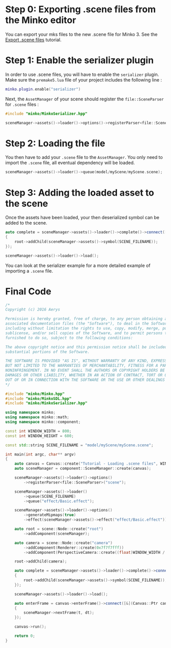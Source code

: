 Step 0: Exporting .scene files from the Minko editor
====================================================

You can export your mks files to the new .scene file for Minko 3. See the [Export .scene files](../tutorial/Exporting_.scene_files.md) tutorial.

Step 1: Enable the serializer plugin
====================================

In order to use .scene files, you will have to enable the `serializer` plugin. Make sure the `premake5.lua` file of your project includes the following line :

```lua
minko.plugin.enable("serializer")
```


Next, the `AssetManager` of your scene should register the `file::SceneParser` for `.scene` files :

```cpp
#include "minko/MinkoSerializer.hpp"

sceneManager->assets()->loader()->options()->registerParser<file::SceneParser>("scene");
```


Step 2: Loading the file
========================

You then have to add your `.scene` file to the `AssetManager`. You only need to import the `.scene` file, all eventual dependency will be loaded.

```cpp
sceneManager->assets()->loader()->queue(model/myScene/myScene.scene);
```


Step 3: Adding the loaded asset to the scene
============================================

Once the assets have been loaded, your then deserialized symbol can be added to the scene.

```cpp
auto complete = sceneManager->assets()->loader()->complete()->connect([&](file::Loader::Ptr loader)
{
	root->addChild(sceneManager->assets()->symbol(SCENE_FILENAME));
});

sceneManager->assets()->loader()->load();
```


You can look at the serializer example for a more detailed example of importing a `.scene` file.

Final Code
==========

```cpp
/*
Copyright (c) 2016 Aerys

Permission is hereby granted, free of charge, to any person obtaining a copy of this software and
associated documentation files (the "Software"), to deal in the Software without restriction,
including without limitation the rights to use, copy, modify, merge, publish, distribute,
sublicense, and/or sell copies of the Software, and to permit persons to whom the Software is
furnished to do so, subject to the following conditions:

The above copyright notice and this permission notice shall be included in all copies or
substantial portions of the Software.

THE SOFTWARE IS PROVIDED "AS IS", WITHOUT WARRANTY OF ANY KIND, EXPRESS OR IMPLIED, INCLUDING
BUT NOT LIMITED TO THE WARRANTIES OF MERCHANTABILITY, FITNESS FOR A PARTICULAR PURPOSE AND
NONINFRINGEMENT. IN NO EVENT SHALL THE AUTHORS OR COPYRIGHT HOLDERS BE LIABLE FOR ANY CLAIM,
DAMAGES OR OTHER LIABILITY, WHETHER IN AN ACTION OF CONTRACT, TORT OR OTHERWISE, ARISING FROM,
OUT OF OR IN CONNECTION WITH THE SOFTWARE OR THE USE OR OTHER DEALINGS IN THE SOFTWARE.
*/

#include "minko/Minko.hpp"
#include "minko/MinkoSDL.hpp"
#include "minko/MinkoSerializer.hpp"

using namespace minko;
using namespace minko::math;
using namespace minko::component;

const int WINDOW_WIDTH = 800;
const int WINDOW_HEIGHT = 600;

const std::string SCENE_FILENAME = "model/myScene/myScene.scene";

int	main(int argc, char** argv)
{
	auto canvas = Canvas::create("Tutorial - Loading .scene files", WINDOW_WIDTH, WINDOW_HEIGHT);
	auto sceneManager = component::SceneManager::create(canvas);

	sceneManager->assets()->loader()->options()
		->registerParser<file::SceneParser>("scene");

	sceneManager->assets()->loader()
		->queue(SCENE_FILENAME)
		->queue("effect/Basic.effect");

	sceneManager->assets()->loader()->options()
		->generateMipmaps(true)
		->effect(sceneManager->assets()->effect("effect/Basic.effect"));

	auto root = scene::Node::create("root")
		->addComponent(sceneManager);

	auto camera = scene::Node::create("camera")
		->addComponent(Renderer::create(0x7f7f7fff))
		->addComponent(PerspectiveCamera::create((float)WINDOW_WIDTH / (float)WINDOW_HEIGHT, (float)M_PI * 0.25f, .1f, 1000.f));

	root->addChild(camera);

	auto complete = sceneManager->assets()->loader()->complete()->connect([&](file::Loader::Ptr loader)
	{
		root->addChild(sceneManager->assets()->symbol(SCENE_FILENAME));
	});

	sceneManager->assets()->loader()->load();

	auto enterFrame = canvas->enterFrame()->connect([&](Canvas::Ptr canvas, float t, float dt)
	{
		sceneManager->nextFrame(t, dt);
	});

	canvas->run();

	return 0;
}
```
